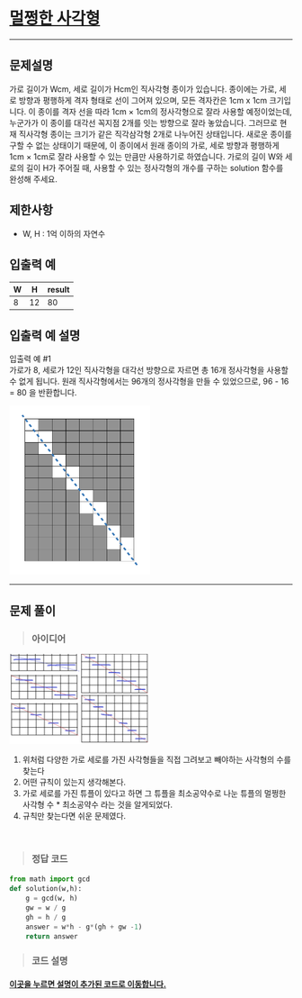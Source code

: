 
<h1><strong ><a href="https://programmers.co.kr/learn/courses/30/lessons/62048">멀쩡한 사각형</a></strong></h1>
<hr>

## 문제설명
가로 길이가 Wcm, 세로 길이가 Hcm인 직사각형 종이가 있습니다. 종이에는 가로, 세로 방향과 평행하게 격자 형태로 선이 그어져 있으며, 모든 격자칸은 1cm x 1cm 크기입니다. 이 종이를 격자 선을 따라 1cm × 1cm의 정사각형으로 잘라 사용할 예정이었는데, 누군가가 이 종이를 대각선 꼭지점 2개를 잇는 방향으로 잘라 놓았습니다. 그러므로 현재 직사각형 종이는 크기가 같은 직각삼각형 2개로 나누어진 상태입니다. 새로운 종이를 구할 수 없는 상태이기 때문에, 이 종이에서 원래 종이의 가로, 세로 방향과 평행하게 1cm × 1cm로 잘라 사용할 수 있는 만큼만 사용하기로 하였습니다.
가로의 길이 W와 세로의 길이 H가 주어질 때, 사용할 수 있는 정사각형의 개수를 구하는 solution 함수를 완성해 주세요.

## 제한사항  
- W, H : 1억 이하의 자연수

## 입출력 예
|W	|H	|result|
|---|---|---|
|8	|12	|80|

## 입출력 예 설명
입출력 예 #1   
가로가 8, 세로가 12인 직사각형을 대각선 방향으로 자르면 총 16개 정사각형을 사용할 수 없게 됩니다. 원래 직사각형에서는 96개의 정사각형을 만들 수 있었으므로, 96 - 16 = 80 을 반환합니다.

<img src="../Reference_img/15-2.png" width='250' height='300'>
<hr>

## 문제 풀이

> ### 아이디어
<img src="../Reference_img/15-2 설명.png" width='250' height='160'>

1. 위처럼 다양한 가로 세로를 가진 사각형들을 직접 그려보고 빼야하는 사각형의 수를 찾는다
2. 어떤 규칙이 있는지 생각해본다.
3. 가로 세로를 가진 튜플이 있다고 하면 그 튜플을 최소공약수로 나눈 튜플의 멀쩡한 사각형 수 * 최소공약수 라는 것을 알게되었다.
4. 규칙만 찾는다면 쉬운 문제였다.

<br>

> ### 정답 코드
```python
from math import gcd
def solution(w,h):
    g = gcd(w, h)
    gw = w / g
    gh = h / g
    answer = w*h - g*(gh + gw -1)
    return answer
```

> ### 코드 설명
<h4><a href="../pyCode/15-2 멀쩡한 사각형.py">이곳을 누르면 설명이 추가된 코드로 이동합니다.</a></h4>

